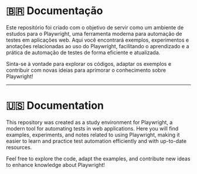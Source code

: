 # 🇧🇷 Documentação

Este repositório foi criado com o objetivo de servir como um ambiente de estudos para o Playwright, uma ferramenta moderna para automação de testes em aplicações web. Aqui você encontrará exemplos, experimentos e anotações relacionadas ao uso do Playwright, facilitando o aprendizado e a prática de automação de testes de forma eficiente e atualizada.

Sinta-se à vontade para explorar os códigos, adaptar os exemplos e contribuir com novas ideias para aprimorar o conhecimento sobre Playwright!

---

# 🇺🇸 Documentation

This repository was created as a study environment for Playwright, a modern tool for automating tests in web applications. Here you will find examples, experiments, and notes related to using Playwright, making it easier to learn and practice test automation efficiently and with up-to-date resources.

Feel free to explore the code, adapt the examples, and contribute new ideas to enhance knowledge about Playwright!
